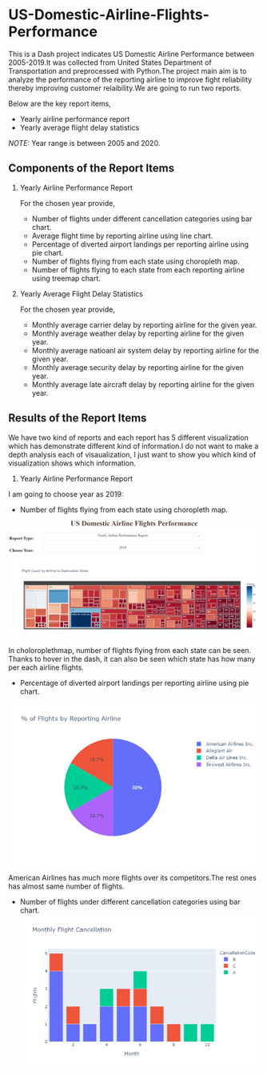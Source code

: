 # US-Domestic-Airline-Flights-Performance
This is a Dash project indicates US Domestic Airline Performance between 2005-2019.It was collected from United States Department of Transportation and preprocessed with Python.The project main aim is to analyze the performance of the reporting airline to improve fight reliability thereby improving customer relaibility.We are going to  run two reports.

Below are the key report items,

-   Yearly airline performance report 
-   Yearly average flight delay statistics

_NOTE:_ Year range is between 2005 and 2020.

## Components of the Report Items

1.  Yearly Airline Performance Report 

    For the chosen year provide,

    -   Number of flights under different cancellation categories using bar chart.
    -   Average flight time by reporting airline using line chart.
    -   Percentage of diverted airport landings per reporting airline using pie chart.
    -   Number of flights flying from each state using choropleth map.
    -   Number of flights flying to each state from each reporting airline using treemap chart.
2.  Yearly Average Flight Delay Statistics

    For the chosen year provide,

    -   Monthly average carrier delay by reporting airline for the given year.
    -   Monthly average weather delay by reporting airline for the given year.
    -   Monthly average natioanl air system delay by reporting airline for the given year.
    -   Monthly average security delay by reporting airline for the given year.
    -   Monthly average late aircraft delay by reporting airline for the given year.

## Results of  the Report Items

We have two kind of reports and each report has 5 different visualization which has demonstrate different kind of information.I do not want to make a depth analysis each of visaualization, I just want to show you which kind of visualization shows which information.

1.  Yearly Airline Performance Report 

I am going to choose year as 2019:
-   Number of flights flying from each state using choropleth map.

![alt text](https://github.com/bozanomer/US-Domestic-Airline-Flights-Performance/blob/main/Visualizations/Choloromap.PNG)

In choloroplethmap,  number of flights flying from each state can be seen. Thanks to hover in the dash, it can also be seen which state has how many per each airline flights.

-   Percentage of diverted airport landings per reporting airline using pie chart.

![alt text](https://github.com/bozanomer/US-Domestic-Airline-Flights-Performance/blob/main/Visualizations/newplot.png)

American Airlines has much more flights over its competitors.The rest ones has almost same number of flights.

-   Number of flights under different cancellation categories using bar chart.
![alt text](https://github.com/bozanomer/US-Domestic-Airline-Flights-Performance/blob/main/Visualizations/CancelletionCode.png)
